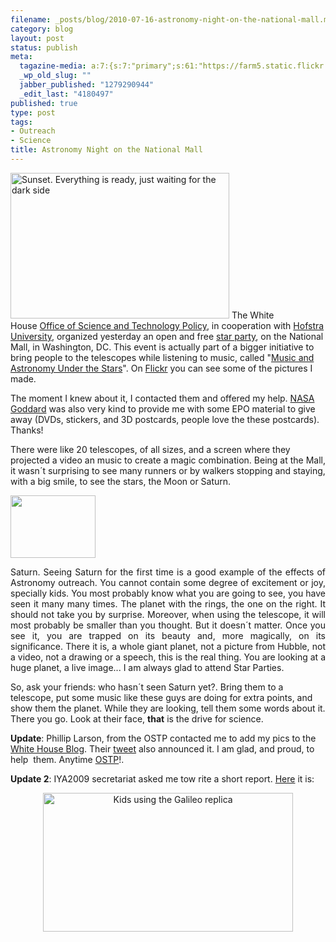 ```yaml
--- 
filename: _posts/blog/2010-07-16-astronomy-night-on-the-national-mall.md
category: blog
layout: post
status: publish
meta: 
  tagazine-media: a:7:{s:7:"primary";s:61:"https://farm5.static.flickr.com/4095/4798621450_75f0e201f9.jpg";s:6:"images";a:3:{s:57:"https://nasonurb.files.wordpress.com/2010/07/picture-3.png";a:6:{s:8:"file_url";s:57:"https://nasonurb.files.wordpress.com/2010/07/picture-3.png";s:5:"width";s:3:"283";s:6:"height";s:3:"208";s:4:"type";s:5:"image";s:4:"area";s:5:"58864";s:9:"file_path";s:0:"";}s:61:"https://farm5.static.flickr.com/4095/4798621450_75f0e201f9.jpg";a:6:{s:8:"file_url";s:61:"https://farm5.static.flickr.com/4095/4798621450_75f0e201f9.jpg";s:5:"width";s:3:"500";s:6:"height";s:3:"333";s:4:"type";s:5:"image";s:4:"area";s:6:"166500";s:9:"file_path";s:0:"";}s:61:"https://farm5.static.flickr.com/4122/4797992161_1e4a785656.jpg";a:6:{s:8:"file_url";s:61:"https://farm5.static.flickr.com/4122/4797992161_1e4a785656.jpg";s:5:"width";s:3:"500";s:6:"height";s:3:"277";s:4:"type";s:5:"image";s:4:"area";s:6:"138500";s:9:"file_path";s:0:"";}}s:6:"videos";a:0:{}s:11:"image_count";s:1:"3";s:6:"author";s:7:"4180497";s:7:"blog_id";s:7:"8438084";s:9:"mod_stamp";s:19:"2010-07-24 20:19:32";}
  _wp_old_slug: ""
  jabber_published: "1279290944"
  _edit_last: "4180497"
published: true
type: post
tags: 
- Outreach
- Science
title: Astronomy Night on the National Mall
---
```

<p style="text-align:left;"><a title="Sunset. Everything is ready, just waiting for the dark side by brunosan, on Flickr" href="https://www.flickr.com/photos/nasonurb/4798621450/"><img class="aligncenter" src="https://farm5.static.flickr.com/4095/4798621450_75f0e201f9.jpg" alt="Sunset. Everything is ready, just waiting for the dark side" width="350" height="233" /></a>
The White House <a href="https://www.whitehouse.gov/ostp" target="_blank">Office of Science and Technology Policy</a>, in cooperation with <a href="https://www.hofstra.edu/home/index.html">Hofstra University</a>, organized yesterday an open and free <a href="https://www.whitehouse.gov/blog/2010/07/03/ostp-co-host-astronomy-night-national-mall">star party</a>, on the National Mall, in Washington, DC. This event is actually part of a bigger initiative to bring people to the telescopes while listening to music, called "<a href="Music and Astronomy Under the Stars">Music and Astronomy Under the Stars</a>". On <a href="https://www.flickr.com/photos/nasonurb/sets/72157624512599934/with/4798621450/">Flickr</a> you can see some of the pictures I made.</p>
<!--more-->The moment I knew about it, I contacted them and offered my help. <a href="https://www.nasa.gov/centers/goddard/home/index.html">NASA Goddard</a> was also very kind to provide me with some EPO material to give away (DVDs, stickers, and 3D postcards, people love the these postcards). Thanks!

There were like 20 telescopes, of all sizes, and a screen where they projected a video an music to create a magic combination. Being at the Mall, it wasn´t surprising to see many runners or by walkers stopping and staying, with a big smile, to see the stars, the Moon or Saturn.

<img class="alignright size-full wp-image-881" title="Picture 3" src="https://nasonurb.files.wordpress.com/2010/07/picture-3.png" alt="" width="136" height="100" />
<p style="text-align:justify;">Saturn. Seeing Saturn for the first time is a good example of the effects of Astronomy outreach. You cannot contain some degree of excitement or joy, specially kids. You most probably know what you are going to see, you have seen it many many times. The planet with the rings, the one on the right. It should not take you by surprise. Moreover, when using the telescope, it will most probably be smaller than you thought. But it doesn´t matter. Once you see it, you are trapped on its beauty and, more magically, on its significance. There it is, a whole giant planet, not a picture from Hubble, not a video, not a drawing or a speech, this is the real thing. You are looking at a huge planet, a live image... I am always glad to attend Star Parties.</p>
So, ask your friends: who hasn´t seen Saturn yet?. Bring them to a telescope, put some music like these guys are doing for extra points, and show them the planet. While they are looking, tell them some words about it. There you go. Look at their face, <strong>that</strong> is the drive for science.

<strong>Update</strong>: Phillip Larson, from the OSTP contacted me to add my pics to the <a href="https://www.whitehouse.gov/blog/2010/07/20/national-mall-opens-stargazers">White House Blog</a>. Their <a href="https://twitter.com/whitehouseostp/status/19280661769">tweet</a> also announced it. I am glad, and proud, to help  them. Anytime <a href="https://www.whitehouse.gov/administration/eop/ostp">OSTP</a>!.

<strong>Update 2</strong>: IYA2009 secretariat asked me tow rite a short report. <a href="https://astronomy2009.org/news/updates/989/">Here</a> it is:
<p style="text-align:center;"><a title="Kids using the Galileo replica by brunosan, on Flickr" href="https://www.flickr.com/photos/nasonurb/4797992161/"><img class="aligncenter" src="https://farm5.static.flickr.com/4122/4797992161_1e4a785656.jpg" alt="Kids using the Galileo replica" width="400" height="222" /></a></p>
